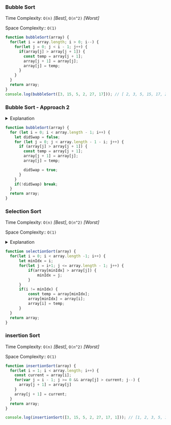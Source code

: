 ### Bubble Sort

Time Complexity: `O(n)` _[Best]_, `O(n^2)` _[Worst]_

Space Complexity:: `O(1)`

```javascript
function bubbleSort(array) {
  for(let i = array.length; i > 0; i--) {
    for(let j = 0; j < i - 1; j++) {
      if(array[j] > array[j + 1]) {
        const temp = array[j + 1];
        array[j + 1] = array[j];
        array[j] = temp;
      }
    }
  }
  return array;
}
console.log(bubbleSort([3, 15, 5, 2, 27, 17])); // [ 2, 3, 5, 15, 17, 27 ]
```

### Bubble Sort - Approach 2

<details>
  <summary>Explanation</summary>
    
    ### 🧮 Step-by-step from your image (n = 4)

    Initial array:  `[5, 2, 4, 1]`

    #### **Pass 1**
    Compare adjacent elements:
    
    1️⃣ Compare (5, 2) → swap → `[2, 5, 4, 1]`  
    2️⃣ Compare (5, 4) → swap → `[2, 4, 5, 1]`  
    3️⃣ Compare (5, 1) → swap → `[2, 4, 1, 5]`
    
    ✅ After **3 swaps**, the largest element `5` is now at its correct place (last position).
    
    **So: 3 times (swaps)**
    
    ---
    
    #### **Pass 2**
    Now we ignore the last element (`5`) since it's sorted.
    
    Array: `[2, 4, 1, 5]`
    
    1️⃣ Compare (2, 4) → no swap  
    2️⃣ Compare (4, 1) → swap → `[2, 1, 4, 5]`
    
    ✅ After **2 swaps**, `4` is in its correct position.
    
    **So: 2 times**
    
    ---
    
    #### **Pass 3**
    Now ignore the last two sorted elements (`4, 5`).
    
    Array: `[2, 1, 4, 5]`
    
    1️⃣ Compare (2, 1) → swap → `[1, 2, 4, 5]`
    
    ✅ After **1 swap**, `2` is now in the correct position.
    
    **So: 1 time**
    
    ---
    
    ✅ **Sorted array:** `[1, 2, 4, 5]`  
    Total passes = 3  
    Each pass reduces the unsorted part by one element.
    
</details>

```javascript
function bubbleSort(array) {
  for (let i = 0; i < array.length - 1; i++) {
    let didSwap = false;
    for (let j = 0; j < array.length - 1 - i; j++) {
      if (array[j] > array[j + 1]) {
        const temp = array[j + 1];
        array[j + 1] = array[j];
        array[j] = temp;

        didSwap = true;
      }
    }
    if(!didSwap) break;
  }
  return array;
}
```

### Selection Sort

Time Complexity: `O(n)` _[Best]_, `O(n^2)` _[Worst]_

Space Complexity:: `O(1)`

<details>
  <summary>Explanation</summary>

  **Selection Sort** works by repeatedly selecting the smallest element from the unsorted portion of the array and moving it to the beginning (the sorted portion).
  
  ### How it works:
  - Loop through all elements of the array.
  - Find the minimum element in the unsorted part.
  - Swap this minimum element with the first unsorted element.
  - Expand the sorted portion to the right and shrink the unsorted portion.

This process continues until the entire array is sorted.
  
</details>

```javascript
function selectionSort(array) {
  for(let i = 0; i < array.length -1; i++) {
      let minIdx = i;
      for(let j = i+1; j <= array.length - 1; j++) {
          if(array[minIdx] > array[j]) {
              minIdx = j;
          }
      }
      if(i != minIdx) {
          const temp = array[minIdx];
          array[minIdx] = array[i];
          array[i] = temp;
      }
  }
  return array;
}
```


### insertion Sort

Time Complexity: `O(n)` _[Best]_, `O(n^2)` _[Worst]_

Space Complexity:: `O(1)`

```javascript
function insertionSort(array) {
  for(let i = 1; i < array.length; i++) {
    const current = array[i];
    for(var j = i - 1; j >= 0 && array[j] > current; j--) {
      array[j + 1] = array[j]
    }
    array[j + 1] = current;
  }
  return array;
}

console.log(insertionSort([3, 15, 5, 2, 27, 17, 1])); // [1, 2, 3, 5, 15, 17, 27]
```
